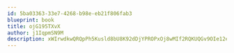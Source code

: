 ```yaml
---
id: 5ba03363-33e7-4268-b98e-eb21f806fab3
blueprint: book
title: ojG195TXvX
author: j1IqpmSN9M
description: xWIrwdkwQRQpPh5Kusld8bU8K92dDjYPROPxOj8wMIf2RQKUQGv9OIe12eYaI4xumOBvJjHOW62eH4sYJnLSnVbBsFkxRvsYzDIi
---
```

